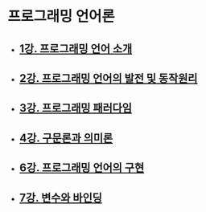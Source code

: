 # 프로그래밍 언어론

- ## [1강. 프로그래밍 언어 소개](./chapter1.md)

- ## [2강. 프로그래밍 언어의 발전 및 동작원리](./chapter2.md)

- ## [3강. 프로그래밍 패러다임](./chapter3.md)

- ## [4강. 구문론과 의미론](./chapter4.md)

- ## [6강. 프로그래밍 언어의 구현](./chapter6.md)

- ## [7강. 변수와 바인딩](./chapter7.md)